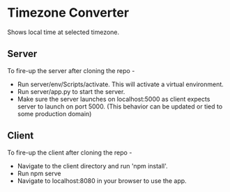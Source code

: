 # Timezone Converter
Shows local time at selected timezone. 

## Server
To fire-up the server after cloning the repo -

* Run server/env/Scripts/activate. This will activate a virtual environment.
* Run server/app.py to start the server.
* Make sure the server launches on localhost:5000 as client expects server to launch on port 5000. (This behavior can be updated or tied to some production domain)


## Client
To fire-up the client after cloning the repo - 

* Navigate to the client directory and run 'npm install'.
* Run npm serve
* Navigate to localhost:8080 in your browser to use the app.

